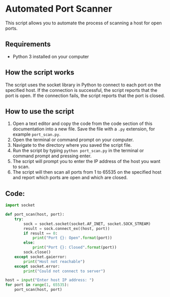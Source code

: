 
# Automated Port Scanner

This script allows you to automate the process of scanning a host for open ports.

## Requirements
- Python 3 installed on your computer

## How the script works
The script uses the socket library in Python to connect to each port on the specified host. If the connection is successful, the script reports that the port is open. If the connection fails, the script reports that the port is closed.

## How to use the script
1. Open a text editor and copy the code from the code section of this documentation into a new file. Save the file with a `.py` extension, for example `port_scan.py`.
2. Open the terminal or command prompt on your computer.
3. Navigate to the directory where you saved the script file.
4. Run the script by typing `python port_scan.py` in the terminal or command prompt and pressing enter.
5. The script will prompt you to enter the IP address of the host you want to scan.
6. The script will then scan all ports from 1 to 65535 on the specified host and report which ports are open and which are closed.

## Code:
```python
import socket

def port_scan(host, port):
    try:
        sock = socket.socket(socket.AF_INET, socket.SOCK_STREAM)
        result = sock.connect_ex((host, port))
        if result == 0:
            print("Port {}: Open".format(port))
        else:
            print("Port {}: Closed".format(port))
        sock.close()
    except socket.gaierror:
        print("Host not reachable")
    except socket.error:
        print("Could not connect to server")

host = input("Enter host IP address: ")
for port in range(1, 65535):
    port_scan(host, port)
```
